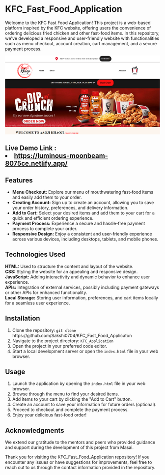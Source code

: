 
# KFC_Fast_Food_Application
Welcome to the KFC Fast Food Application! This project is a web-based platform inspired by the KFC website, offering users the convenience of ordering delicious fried chicken and other fast-food items. In this repository, we've developed a responsive and user-friendly website with functionalities such as menu checkout, account creation, cart management, and a secure payment process.

![Alt text](KFC_Application.png)

<h2>Live Demo Link :
<li><a href="https://luminous-moonbeam-8075ce.netlify.app/">https://luminous-moonbeam-8075ce.netlify.app/</a></li>


<h2>Features</h2>
    <ul>
        <li><strong>Menu Checkout:</strong> Explore our menu of mouthwatering fast-food items and easily add them to your order.</li>
        <li><strong>Creating Account:</strong> Sign up to create an account, allowing you to save your order history, preferences, and delivery information.</li>
        <li><strong>Add to Cart:</strong> Select your desired items and add them to your cart for a quick and efficient ordering experience.</li>
        <li><strong>Payment Process:</strong> Experience a secure and hassle-free payment process to complete your order.</li>
        <li><strong>Responsive Design:</strong> Enjoy a consistent and user-friendly experience across various devices, including desktops, tablets, and mobile phones.</li>
    </ul>

<h2>Technologies Used</h2>
    <p>
        <strong>HTML:</strong> Used to structure the content and layout of the website.<br>
        <strong>CSS:</strong> Styling the website for an appealing and responsive design.<br>
        <strong>JavaScript:</strong> Adding interactivity and dynamic behavior to enhance user experience.<br>
        <strong>APIs:</strong> Integration of external services, possibly including payment gateways or other APIs for enhanced functionality.<br>
        <strong>Local Storage:</strong> Storing user information, preferences, and cart items locally for a seamless user experience.
    </p>

<h2>Installation</h2>
    <ol>
        <li>Clone the repository: <code>git clone </code> https://github.com/Sakshi0704/KFC_Fast_Food_Applicaton</li>
        <li>Navigate to the project directory: <code>KFC_Application</code></li>
        <li>Open the project in your preferred code editor.</li>
        <li>Start a local development server or open the <code>index.html</code> file in your web browser.</li>
    </ol>

<h2>Usage</h2>
    <ol>
        <li>Launch the application by opening the <code>index.html</code> file in your web browser.</li>
        <li>Browse through the menu to find your desired items.</li>
        <li>Add items to your cart by clicking the "Add to Cart" button.</li>
        <li>Create an account to save your information for future orders (optional).</li>
        <li>Proceed to checkout and complete the payment process.</li>
        <li>Enjoy your delicious fast-food order!</li>
    </ol>

<h2>Acknowledgments</h2>
    <p>We extend our gratitude to the mentors and peers who provided guidance and support during the development of this project from Masai.</p> 
    <p>Thank you for visiting the KFC_Fast_Food_Application repository! If you encounter any issues or have suggestions for improvements, feel free to reach out to us through the contact information provided in the repository.</p>



